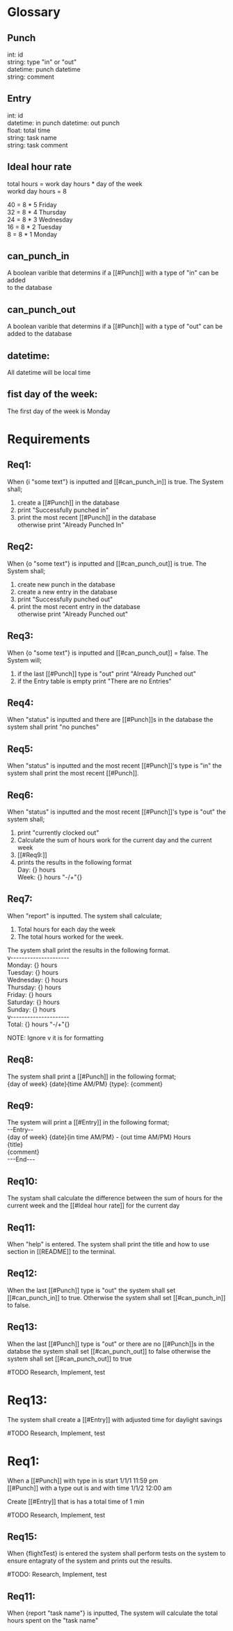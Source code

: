 # Glossary  

## Punch
int:      id  
string:   type "in" or "out"  
datetime: punch datetime  
string:   comment  


## Entry
int:      id  
datetime: in punch
datetime: out punch  
float:    total time  
string:   task name  
string:   task comment  


## Ideal hour rate  
total hours = work day hours * day of the week  
workd day hours = 8  

40 = 8 * 5 Friday  
32 = 8 * 4 Thursday  
24 = 8 * 3 Wednesday  
16 = 8 * 2 Tuesday  
 8 = 8 * 1 Monday  


## can_punch_in  
A boolean varible that determins if a [[#Punch]] with a type of "in" can be added  
to the database  


## can_punch_out  
A boolean varible that determins if a [[#Punch]] with a type of "out" can be  
added to the database


## datetime:
All datetime will be local time  


## fist day of the week:
The first day of the week is Monday  


# Requirements

## Req1:
When {i "some text"} is inputted and [[#can_punch_in]] is true. The System shall;  
1. create a [[#Punch]] in the database
2. print "Successfully punched in"  
3. print the most recent [[#Punch]] in the database  
otherwise
print "Already Punched In"


## Req2: 
When {o "some text"} is inputted and [[#can_punch_out]] is true. The System shall;  
1. create new punch in the database  
2. create a new entry in the database  
3. print "Successfully punched out"  
4. print the most recent entry in the database  
otherwise
print "Already Punched out"


## Req3: 
When {o "some text"} is inputted and [[#can_punch_out]] = false. The System will;  
1. if the last [[#Punch]] type is "out" print "Already Punched out"   
2. if the Entry table is empty print "There are no Entries"   


## Req4:
When "status" is inputted and there are [[#Punch]]s in the database the system 
shall print "no punches"


## Req5:
When "status" is inputted and the most recent [[#Punch]]'s type is "in" the  
system shall print the most recent [[#Punch]].  


## Req6:
When "status" is inputted and the most recent [[#Punch]]'s type is "out" the 
system shall;
1. print "currently clocked out"
2. Calculate the sum of hours work for the current day and the current week  
3. [[#Req9:]]
5. prints the results in the following format  
   Day:  {} hours  
   Week: {} hours "-/+"{}  


## Req7:
When "report" is inputted. The system shall calculate;
1. Total hours for each day the week
2. The total hours worked for the week.

The system shall print the  results in the following format.  
v---------------------  
Monday:     {} hours  
Tuesday:    {} hours  
Wednesday:  {} hours  
Thursday:   {} hours  
Friday:     {} hours  
Saturday:   {} hours  
Sunday:     {} hours  
v---------------------   
Total:      {} hours "-/+"{}

NOTE: Ignore v it is for formatting  


## Req8:
The system shall print a [[#Punch]] in the following format;  
{day of week} {date}{time AM/PM} {type}: {comment}  


## Req9:
The system will print a [[#Entry]] in the following format;  
--Entry--   
{day of week} {date}{in time AM/PM} - {out time AM/PM} Hours  
{title}  
{comment}  
---End---  


## Req10:
The systam shall calculate the difference between the sum of hours for the
current week and the [[#Ideal hour rate]] for the current day
 

## Req11:
When "help" is entered. The system shall print the title and how to use
section in [[README]] to the terminal.


## Req12:
When the last [[#Punch]] type is "out" the system shall set [[#can_punch_in]]
to true. Otherwise the system shall set [[#can_punch_in]] to false.


## Req13:
When the last [[#Punch]] type is "out" or there are no [[#Punch]]s in the databse
the system shall set [[#can_punch_out]] to false otherwise the system shall set
[[#can_punch_out]] to true


#TODO Research, Implement, test
# Req13:
The system shall create a [[#Entry]] with adjusted time for daylight savings  

#TODO Research, Implement, test  
# Req1:
When a [[#Punch]] with type in is start 1/1/1 11:59 pm   
[[#Punch]] with a type out is and with time 1/1/2 12:00 am  

Create [[#Entry]] that is has a total time of 1 min  

#TODO Research, Implement, test  
## Req15:  
When {flightTest} is entered the system shall perform tests on the system to   
ensure entagraty of the system and prints out the results.

#TODO: Research, Implement, test
## Req11:
When {report "task name"} is inputted, The system will calculate the total  
hours spent on the "task name"  

